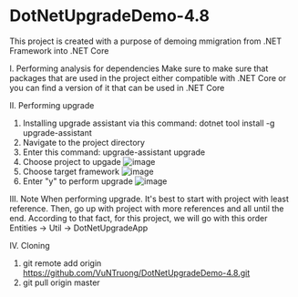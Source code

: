 # DotNetUpgradeDemo-4.8

This project is created with a purpose of demoing mmigration from .NET Framework into .NET Core

I. Performing analysis for dependencies
Make sure to make sure that packages that are used in the project either compatible with .NET Core or you can find a version of it that can be used in .NET Core

II. Performing upgrade
1. Installing upgrade assistant via this command: dotnet tool install -g upgrade-assistant
2. Navigate to the project directory
3. Enter this command: upgrade-assistant upgrade
4. Choose project to upgade
![image](https://github.com/VuNTruong/DotNetUpgradeDemo-4.8/assets/56061432/67920c62-12a8-4fcc-92fe-a166f1cfcf43)
5. Choose target framework
![image](https://github.com/VuNTruong/DotNetUpgradeDemo-4.8/assets/56061432/5dc9bb78-3638-4631-a88c-530e9f851927)
6. Enter "y" to perform upgrade
![image](https://github.com/VuNTruong/DotNetUpgradeDemo-4.8/assets/56061432/524b3966-239d-49e4-87a5-3c336fbff6ef)

III. Note
When performing upgrade. It's best to start with project with least reference. Then, go up with project with more references and all until the end.
According to that fact, for this project, we will go with this order
Entities -> Util -> DotNetUpgradeApp

IV. Cloning
1. git remote add origin https://github.com/VuNTruong/DotNetUpgradeDemo-4.8.git
2. git pull origin master
